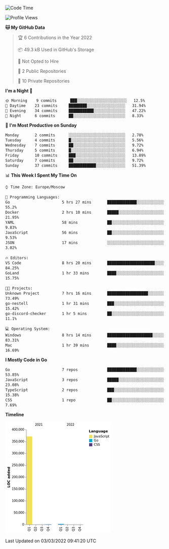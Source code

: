 <!--START_SECTION:waka-->
![Code Time](http://img.shields.io/badge/Code%20Time-199%20hrs%2024%20mins-blue)

![Profile Views](http://img.shields.io/badge/Profile%20Views-2-blue)

**🐱 My GitHub Data** 

> 🏆 6 Contributions in the Year 2022
 > 
> 📦 49.3 kB Used in GitHub's Storage 
 > 
> 🚫 Not Opted to Hire
 > 
> 📜 2 Public Repositories 
 > 
> 🔑 10 Private Repositories  
 > 
**I'm a Night 🦉** 

```text
🌞 Morning    9 commits      ███░░░░░░░░░░░░░░░░░░░░░░   12.5% 
🌆 Daytime    23 commits     ████████░░░░░░░░░░░░░░░░░   31.94% 
🌃 Evening    34 commits     ███████████░░░░░░░░░░░░░░   47.22% 
🌙 Night      6 commits      ██░░░░░░░░░░░░░░░░░░░░░░░   8.33%

```
📅 **I'm Most Productive on Sunday** 

```text
Monday       2 commits      ░░░░░░░░░░░░░░░░░░░░░░░░░   2.78% 
Tuesday      4 commits      █░░░░░░░░░░░░░░░░░░░░░░░░   5.56% 
Wednesday    7 commits      ██░░░░░░░░░░░░░░░░░░░░░░░   9.72% 
Thursday     5 commits      █░░░░░░░░░░░░░░░░░░░░░░░░   6.94% 
Friday       10 commits     ███░░░░░░░░░░░░░░░░░░░░░░   13.89% 
Saturday     7 commits      ██░░░░░░░░░░░░░░░░░░░░░░░   9.72% 
Sunday       37 commits     ████████████░░░░░░░░░░░░░   51.39%

```


📊 **This Week I Spent My Time On** 

```text
⌚︎ Time Zone: Europe/Moscow

💬 Programming Languages: 
Go                       5 hrs 27 mins       █████████████░░░░░░░░░░░░   55.2% 
Docker                   2 hrs 10 mins       █████░░░░░░░░░░░░░░░░░░░░   21.95% 
YAML                     58 mins             ██░░░░░░░░░░░░░░░░░░░░░░░   9.83% 
JavaScript               56 mins             ██░░░░░░░░░░░░░░░░░░░░░░░   9.53% 
JSON                     17 mins             ░░░░░░░░░░░░░░░░░░░░░░░░░   3.02%

🔥 Editors: 
VS Code                  8 hrs 20 mins       █████████████████████░░░░   84.25% 
GoLand                   1 hr 33 mins        ████░░░░░░░░░░░░░░░░░░░░░   15.75%

🐱‍💻 Projects: 
Unknown Project          7 hrs 16 mins       ██████████████████░░░░░░░   73.49% 
go-nestell               1 hr 31 mins        ███░░░░░░░░░░░░░░░░░░░░░░   15.42% 
go-discord-checker       1 hr 5 mins         ██░░░░░░░░░░░░░░░░░░░░░░░   11.1%

💻 Operating System: 
Windows                  8 hrs 14 mins       ████████████████████░░░░░   83.31% 
Mac                      1 hr 39 mins        ████░░░░░░░░░░░░░░░░░░░░░   16.69%

```

**I Mostly Code in Go** 

```text
Go                       7 repos             █████████████░░░░░░░░░░░░   53.85% 
JavaScript               3 repos             █████░░░░░░░░░░░░░░░░░░░░   23.08% 
TypeScript               2 repos             ███░░░░░░░░░░░░░░░░░░░░░░   15.38% 
CSS                      1 repo              ██░░░░░░░░░░░░░░░░░░░░░░░   7.69%

```


**Timeline**

![Chart not found](https://raw.githubusercontent.com/jeezft/jeezft/main/charts/bar_graph.png) 


 Last Updated on 03/03/2022 09:41:20 UTC
<!--END_SECTION:waka-->
